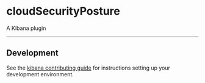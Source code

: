 # cloudSecurityPosture

A Kibana plugin

---

## Development

See the [kibana contributing guide](https://github.com/elastic/kibana/blob/main/CONTRIBUTING.md) for instructions setting up your development environment.
